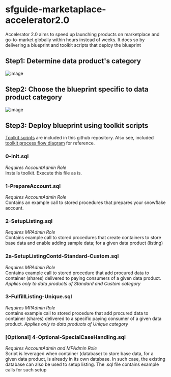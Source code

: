 # sfguide-marketaplace-accelerator2.0
Accelerator 2.0 aims to speed up launching products on marketplace and go-to-market globally within hours instead of weeks. It does so by delivering a blueprint and toolkit scripts that deploy the blueprint

## Step1: Determine data product's category

![image](https://user-images.githubusercontent.com/68336854/171227875-c6ee5e7b-8ea4-46e5-8134-48eaf918ef40.png)


## Step2: Choose the blueprint specific to data product category
![image](https://user-images.githubusercontent.com/68336854/171218630-34e55d17-1792-4524-a4f8-cf9b7b49279a.png)

## Step3: Deploy blueprint using toolkit scripts 
[Toolkit scripts](https://github.com/sfc-gh-amgupta/sfguide-marketaplace-accelerator2.0/tree/main/ToolkitScripts) are included in this github repository. Also see, included [toolkit process flow diagram](https://github.com/sfc-gh-amgupta/sfguide-marketaplace-accelerator2.0/blob/main/Toolkit%20Process%20Flow%20Diagram.pdf) for reference.


### 0-init.sql 
*Requires AccountAdmin Role*  <br />
Installs toolkit. Execute this file as is.

### 1-PrepareAccount.sql 
*Requires AccountAdmin Role*  <br />
Contains an example call to stored procedures that prepares your snowflake account. 

### 2-SetupListing.sql 
*Requires MPAdmin Role*  <br />
Contains example call to stored procedures that create containers to store base data and enable adding sample data; for a given data product (listing)

### 2a-SetupListingContd-Standard-Custom.sql 
*Requires MPAdmin Role*  <br />
Contains example call to stored procedure that add procured data to container (shares) delivered to paying consumers of a given data product. *Applies only to data products of Standard and Custom category*

### 3-FulfillListing-Unique.sql 
*Requires MPAdmin Role*  <br />
contains example call to stored procedure that add procured data to container (shares) delivered to a specific paying consumer of a given data product. *Applies only to data products of Unique category*

### [Optional] 4-Optional-SpecialCaseHandling.sql 
*Requires AccountAdmin and MPAdmin Role*  <br />
Script is leveraged when container (database) to store base data, for a given data product, is already in its own database. In such case, the existing database can also be used to setup listing. The .sql file contains example calls for such setup




